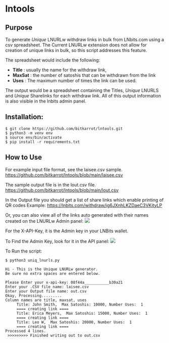 # lntools

## Purpose
To generate *Unique* LNURLw withdraw links in bulk from LNbits.com using a csv spreadsheet.
The Current LNURLw extension does not allow for creation of unique links in bulk, so this script addresses this feature.

The spreadsheet would include the following:

- **Title** : usually the name for the withdraw link, 
- **MaxSat** : the number of satoshis that can be withdrawn from the link
- **Uses** : The maximum number of times the link can be used. 

The output would be a spreadsheet containing the Titles, *Unique* LNURLS and *Unique* Sharelinks for each withdraw link. 
All of this output information is also visible in the lnbits admin panel. 

## Installation:
```
$ git clone https://github.com/bitkarrot/lntools.git
$ python3 -m venv env
$ source env/bin/activate
$ pip install -r requirements.txt
```

## How to Use

For example input file format, see the laisee.csv sample. 
https://github.com/bitkarrot/lntools/blob/main/laisee.csv

The sample output file is in the lout.csv file. 
https://github.com/bitkarrot/lntools/blob/main/lout.csv

In the Output file you should get a list of share links which enable printing of QR codes
Example: https://lnbits.com/withdraw/ig6JXnhLKZDaeC3VKityLP

Or, you can also view all of the links auto generated with their names created on the LNURLw Admin panel:
<img src="https://github.com/bitkarrot/lntools/blob/main/lnurlw_admin_panel.png"/>

For the X-API-Key, it is the Admin key in your LNBits wallet. 

To Find the Admin Key, look for it in the API panel: 
<img src="https://github.com/bitkarrot/lntools/blob/main/wallet_panel.png"/>

To Run the script: 

```
$ python3 uniq_lnurls.py 

Hi - This is the Unique LNURLw generator.
Be sure no extra spaces are entered below.

Please Enter your x-api-key: 08f44a___________b30a21
Enter your .CSV file name: laisee.csv
Enter your Output file name: out.csv
Okay, Processing.........
Column names are title, maxsat, uses
	 Title: John Smith,  Max Satoshis: 10000, Number Uses:  1
	 ==== creating link ====
	 Title: Erica Meyers,  Max Satoshis: 15000, Number Uses:  1
	 ==== creating link ====
	 Title: Leo W,  Max Satoshis: 20000, Number Uses:  1
	 ==== creating link ====
Processed 4 lines.
 >>>>>>>>> Finished writing out to out.csv
```


